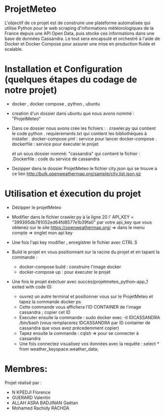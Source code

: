 # ProjetMeteo
L'objectif de ce projet est de construire une plateforme automatisée qui utilise Python pour le web 
scraping d'informations météorologiques de la France depuis une API Open Data, puis stocke ces 
informations dans une base de données Cassandra. Le tout sera encapsulé et orchestré à l'aide de 
Docker et Docker Compose pour assurer une mise en production fluide et scalable.

# Installation et Configuration (quelques étapes du codage de notre projet)

- docker , docker compose , python , ubuntu


- creation d'un dossier dans ubuntu que nous avons nommé : "ProjetMeteo" 
- Dans ce dossier nous avons crée les fichiers :
    . crawler.py qui contient le code python 
    . requierements.txt qui contient les bibliothèques à installer
    . docker-compose.yml : service pour lancer docker-compose
    . dockerfile : service pour éxecuter le projet

    et un sous dossier nommé: "cassandra" qui contient le fichier :
    .Dockerfile : code du service de cassandra

- Dezipper dans le dossier ProjetMeteo le fichier  city.json qui se trouve a ce lien
http://bulk.openweathermap.org/sample/city.list.json.gz


# Utilisation et éxecution du projet

- Dézipper le projetMeteo

- Modifier dans le fichier crawler.py à la ligne 20 l' API_KEY = "399395db781052ed64fd8577e1b39fa0" par votre  api_key que vous obtenez sur le site 
https://openweathermap.org/  => dans le menu compte =>  onglet mon api key

- Une fois l'api key modifier , enregistrer le fichier avec CTRL S 

- Build le projet en vous positionnant sur la racine du projet  et en tapant la commande :

    - docker-compose build  : construire l'image docker
    - docker-compose up : pour éxecuter le projet

- Une fois le projet éxéctuer avec succès(projetmeteo_python-app_1 exited with code 0): 

    - ouvrez un autre terminal et positionner vous sur le ProjetMeteo et tapez la commande docker ps 
    - Cette commande vous affichera l'ID CONTAINER de l'image cassandra ; copier cet ID
    - Executer ensuite la commande : sudo docker exec -it IDCASSANDRA /bin/bash   (vous remplacerez IDCASSANDRA par ID container de cassandra que vous avez précedemment copier)
    - Tapez ensuite la commande :  cqlsh  => pour se connecter à cassandra
    - Une fois connectez visualisez vos données avec la requête :  select * from weather_keyspace.weather_data;


# Membres:
Projet réalisé par :
- N KPEDJI Florence
- GUERARD Valentin
-  ALLAH ASRA BADJINAN Gaëtan
- Mohamed Rachidy RACHDA